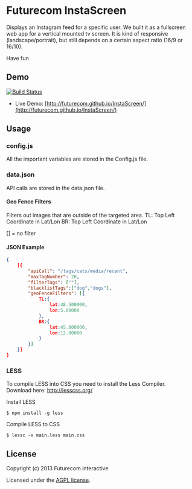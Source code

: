 Futurecom InstaScreen
=====================

Displays an Instagram feed for a specific user.	
We built it as a fullscreen web app for a vertical mounted tv screen. It is kind of responsive (landscape/portrait), but still depends on a certain aspect ratio (16/9 or 16/10).

Have fun
 
Demo
---------------------

[![Build Status](https://travis-ci.org/Futurecom/InstaScreen.png?branch=travis)](https://travis-ci.org/Futurecom/InstaScreen)

* Live Demo: [http://futurecom.github.io/InstaScreen/](http://futurecom.github.io/InstaScreen/)

Usage
---------------------

### config.js ###

All the important variables are stored in the Config.js file.

### data.json ###

API calls are stored in the data.json file.

#### Geo Fence Filters ####
Filters out images that are outside of the targeted area.
TL: Top Left Coordinate in Lat/Lon
BR: Top Left Coordinate in Lat/Lon

[] = no filter

#### JSON Example ####

```JSON
{
    [{
        "apiCall": "/tags/cats/media/recent",
        "maxTagNumber": 20,
        "filterTags": [""],
        "blacklistTags":["dog","dogs"],
        "geoFenceFilters": [{
			TL:{
				lat:48.500000,
				lon:5.00000
			},
			BR:{
				lat:45.000000,
				lon:12.00000
			}
		}]
    }]
}
```

### LESS ###

To compile LESS into CSS you need to install the Less Compiler.  
Download here: http://lesscss.org/

Install LESS
```shell
$ npm install -g less
```

Compile LESS to CSS
```shell
$ lessc -x main.less main.css
```

License
---------------------

Copyright (c) 2013 Futurecom interactive

Licensed under the [AGPL license](https://github.com/Futurecom/InstaScreen/blob/master/agpl.txt).
